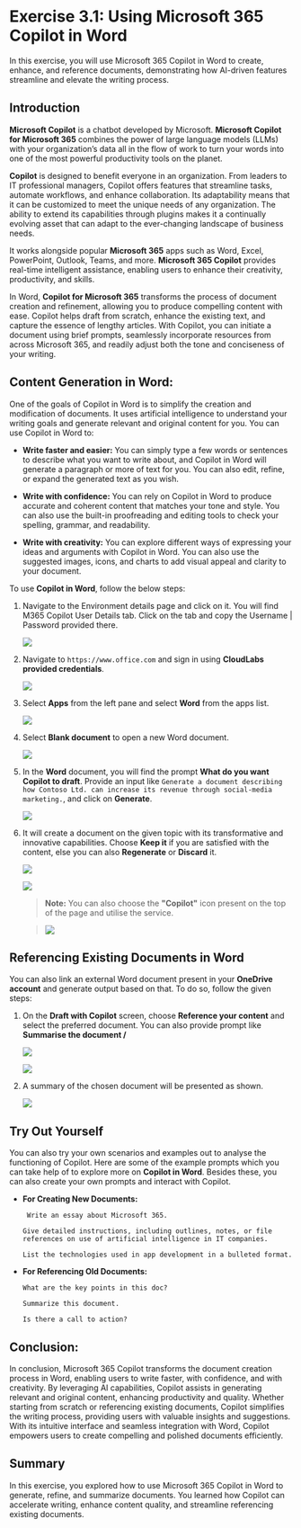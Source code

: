 # Exercise 3.1: Using Microsoft 365 Copilot in Word

In this exercise, you will use Microsoft 365 Copilot in Word to create, enhance, and reference documents, demonstrating how AI-driven features streamline and elevate the writing process.

## Introduction

**Microsoft Copilot** is a chatbot developed by Microsoft. **Microsoft Copilot for Microsoft 365** combines the power of large language models (LLMs) with your organization’s data all in the flow of work to turn your words into one of the most powerful productivity tools on the planet.

**Copilot** is designed to benefit everyone in an organization. From leaders to IT professional managers, Copilot offers features that streamline tasks, automate workflows, and enhance collaboration. Its adaptability means that it can be customized to meet the unique needs of any organization. The ability to extend its capabilities through plugins makes it a continually evolving asset that can adapt to the ever-changing landscape of business needs.

It works alongside popular **Microsoft 365** apps such as Word, Excel, PowerPoint, Outlook, Teams, and more. **Microsoft 365 Copilot** provides real-time intelligent assistance, enabling users to enhance their creativity, productivity, and skills.

In Word, **Copilot for Microsoft 365** transforms the process of document creation and refinement, allowing you to produce compelling content with ease. Copilot helps draft from scratch, enhance the existing text, and capture the essence of lengthy articles. With Copilot, you can initiate a document using brief prompts, seamlessly incorporate resources from across Microsoft 365, and readily adjust both the tone and conciseness of your writing.

## **Content Generation in Word:**

One of the goals of Copilot in Word is to simplify the creation and modification of documents. It uses artificial intelligence to understand your writing goals and generate relevant and original content for you. You can use Copilot in Word to:

- **Write faster and easier:** You can simply type a few words or sentences to describe what you want to write about, and Copilot in Word will generate a paragraph or more of text for you. You can also edit, refine, or expand the generated text as you wish.

- **Write with confidence:** You can rely on Copilot in Word to produce accurate and coherent content that matches your tone and style. You can also use the built-in proofreading and editing tools to check your spelling, grammar, and readability.

- **Write with creativity:** You can explore different ways of expressing your ideas and arguments with Copilot in Word. You can also use the suggested images, icons, and charts to add visual appeal and clarity to your document.

To use **Copilot in Word**, follow the below steps:

1. Navigate to the Environment details page and click on it. You will find M365 Copilot User Details tab. Click on the tab and copy the Username | Password provided there.

   ![](./media/licensekey2.png)

1. Navigate to `https://www.office.com` and sign in using **CloudLabs provided credentials**.

   ![](./media/365-homepage.png)

1. Select **Apps** from the left pane and select **Word** from the apps list.

   ![](./media/im2.png)

1. Select **Blank document** to open a new Word document.

   ![](./media/word-blank.png)

1. In the **Word** document, you will find the prompt **What do you want Copilot to draft**. Provide an input like `Generate a document describing how Contoso Ltd. can increase its revenue through social-media marketing.`, and click on **Generate**.

   ![](./media/im3.png)

1. It will create a document on the given topic with its transformative and innovative capabilities. Choose **Keep it** if you are satisfied with the content, else you can also **Regenerate** or **Discard** it.

   ![](./media/document-created.png)

   ![](./media/keep-it-word-2.png)

    >**Note:** You can also choose the **"Copilot"** icon present on the top of the page and utilise the service.

    >![](./media/copilot-icon-word.png)

## Referencing Existing Documents in Word

You can also link an external Word document present in your **OneDrive account** and generate output based on that. To do so, follow the given steps:

1. On the **Draft with Copilot** screen, choose **Reference your content** and select the preferred document. You can also provide prompt like **Summarise the document /**

   ![](./media/reference-doc-word.png)

   ![](./media/im4.png)

1. A summary of the chosen document will be presented as shown.

   ![](./media/summary-doc.png)

## Try Out Yourself

You can also try your own scenarios and examples out to analyse the functioning of Copilot.
Here are some of the example prompts which you can take help of to explore more on **Copilot in Word**. Besides these, you can also create your own prompts and interact with Copilot.

- **For Creating New Documents:**

   ```
    Write an essay about Microsoft 365.
    ```
    ```
    Give detailed instructions, including outlines, notes, or file references on use of artificial intelligence in IT companies.
    ```
    ```
    List the technologies used in app development in a bulleted format.
    ```

- **For Referencing Old Documents:**

   ```
   What are the key points in this doc?
   ```
   ```
   Summarize this document.
   ```
   ```
   Is there a call to action?
   ```

## Conclusion: 

In conclusion, Microsoft 365 Copilot transforms the document creation process in Word, enabling users to write faster, with confidence, and with creativity. By leveraging AI capabilities, Copilot assists in generating relevant and original content, enhancing productivity and quality. Whether starting from scratch or referencing existing documents, Copilot simplifies the writing process, providing users with valuable insights and suggestions. With its intuitive interface and seamless integration with Word, Copilot empowers users to create compelling and polished documents efficiently.

## Summary

In this exercise, you explored how to use Microsoft 365 Copilot in Word to generate, refine, and summarize documents. You learned how Copilot can accelerate writing, enhance content quality, and streamline referencing existing documents.
